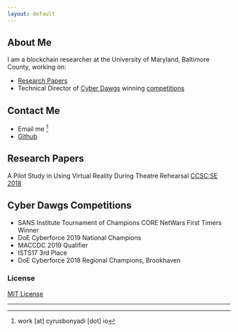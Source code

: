 ```yaml
---
layout: default
---
```


## About Me

I am a blockchain researcher at the University of Maryland, Baltimore County, working on:
+ [Research Papers](#papers)
+ Technical Director of [Cyber Dawgs](https://umbccd.umbc.edu) winning [competitions](#comps)

## Contact Me
+ Email me [^1]
+ [Github](https://github.com/confusedmufasa)

## <a name="papers">Research Papers

A Pilot Study in Using Virtual Reality During Theatre Rehearsal [CCSC:SE 2018](http://dl.acm.org/citation.cfm?id=3282588.3282612)

## <a name="comps">Cyber Dawgs Competitions

+ SANS Institute Tournament of Champions CORE NetWars First Timers Winner
+ DoE Cyberforce 2019 National Champions
+ MACCDC 2019 Qualifier
+ ISTS17 3rd Place
+ DoE Cyberforce 2018 Regional Champions, Brookhaven

### License

[MIT License](http://confusedmufasa.github.io/LICENSE.txt)

---
[^1]: work \[at\] cyrusbonyadi \[dot\] io

